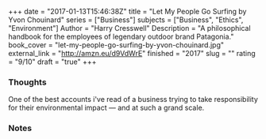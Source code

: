 +++
date = "2017-01-13T15:46:38Z"
title = "Let My People Go Surfing by Yvon Chouinard"
series = ["Business"]
subjects = ["Business", "Ethics", "Environment"]
Author = "Harry Cresswell"
Description = "A philosophical handbook for the employees of legendary outdoor brand Patagonia."
book_cover = "let-my-people-go-surfing-by-yvon-chouinard.jpg"
external_link = "http://amzn.eu/d9VdWrE"
finished = "2017"
slug = ""
rating = "9/10"
draft = "true"
+++



### Thoughts

One of the best accounts i've read of a business trying to take responsibility for their environmental impact — and at such a grand scale.


### Notes
